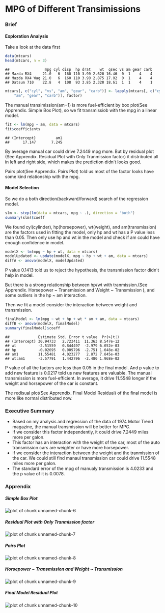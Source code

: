MPG of Different Transimissions
========================================================

### Brief

#### Exploration Analysis

Take a look at the data first


```r
data(mtcars)
head(mtcars, n = 3)
```

```
##                mpg cyl disp  hp drat    wt  qsec vs am gear carb
## Mazda RX4     21.0   6  160 110 3.90 2.620 16.46  0  1    4    4
## Mazda RX4 Wag 21.0   6  160 110 3.90 2.875 17.02  0  1    4    4
## Datsun 710    22.8   4  108  93 3.85 2.320 18.61  1  1    4    1
```

```r
mtcars[, c("cyl", "vs", "am", "gear", "carb")] <- lapply(mtcars[, c("cyl", "vs", 
    "am", "gear", "carb")], factor)
```


The manual transimission(am=1) is more fuel-efficient by box plot(See Apprendix. Simple Box Plot), so we fit transmissiob with the mpg in a linear model.

```r
fit <- lm(mpg ~ am, data = mtcars)
fit$coefficients
```

```
## (Intercept)         am1 
##      17.147       7.245
```

By average manual car could drive 7.2449 mpg more.
But by residual plot (See Apprendix. Residual Plot with Only Tranmission factor) it distributed all in left and right side, which makes the prediction didn't looks good.
 
Pairs plot(See Apprendix. Pairs Plot) told us most of the factor looks have some kind relationship with the mpg. 

#### Model Selection

So we do a both direction(backward/forward) search of the regression model.

```r
slm <- step(lm(data = mtcars, mpg ~ .), direction = "both")
summary(slm)$coeff
```


We found cyl(cylinder), hp(horsepower), wt(weight), and am(transmission) are the factors used in fitting the model, only hp and wt has a P value less than 0.05.
Then only use hp and wt in the model and check if am could have enough confidence in model.

```r
modelX <- lm(mpg ~ hp + wt, data = mtcars)
modelUpdated <- update(modelX, mpg ~ hp + wt + am, data = mtcars)
diffA <- anova(modelX, modelUpdated)
```


P value 0.1413 told us to reject the hypothesis, the transmission factor didn't help in model.

But there is a strong relationship between hp/wt with tranmission.(See Apprendix. Horsepower ~ Transmission and Weight ~ Transmission ), and some outliers in the hp ~ am interaction.

Then we fit a model consider the interaction between weight and transmission.

```r
finalModel <- lm(mpg ~ wt + hp + wt * am + am, data = mtcars)
diffB <- anova(modelX, finalModel)
summary(finalModel)$coeff
```

```
##             Estimate Std. Error t value  Pr(>|t|)
## (Intercept) 30.94733   2.723411  11.363 8.547e-12
## wt          -2.51559   0.844497  -2.979 6.052e-03
## hp          -0.02695   0.009796  -2.751 1.048e-02
## am1         11.55481   4.023277   2.872 7.845e-03
## wt:am1      -3.57791   1.442796  -2.480 1.968e-02
```


P value of all the factors are less than 0.05 in the final model. And p value to add new feature is 0.0217 told us new features are valuable.
The manual transmission is more fuel-efficient. In average, it drive 11.5548 longer if the weight and horsepower of the car is constant.

The redisual plot(See Apprendix. Final Model Residual) of the final model is more like normal distributed now.

### Executive Summary

* Based on my analysis and regression of the data of 1974 Motor Trend magazine, the manual transmission will be better for MPG.
* If we consider this factor independently, it could drive 7.2449 miles more per galon.
* This factor has an interaction with the weight of the car, most of the auto transmission cars are weighter or have more horsepower.
* If we consider the interaction between the weight and the tranmission of the car. We could still find manaul transmission car could drive  11.5548 miles more per galon.
* The standard error of the mpg of manualy transmission is 4.0233 and the p value of it is 0.0078.

### Apprendix

##### Simple Box Plot

![plot of chunk unnamed-chunk-6](figure/unnamed-chunk-6.png) 


##### Residual Plot with Only Tranmission factor

![plot of chunk unnamed-chunk-7](figure/unnamed-chunk-7.png) 


##### Pairs Plot

![plot of chunk unnamed-chunk-8](figure/unnamed-chunk-8.png) 


##### Horsepower ~ Transmission and Weight ~ Transmission

![plot of chunk unnamed-chunk-9](figure/unnamed-chunk-9.png) 


##### Final Model Residual Plot

![plot of chunk unnamed-chunk-10](figure/unnamed-chunk-10.png) 



